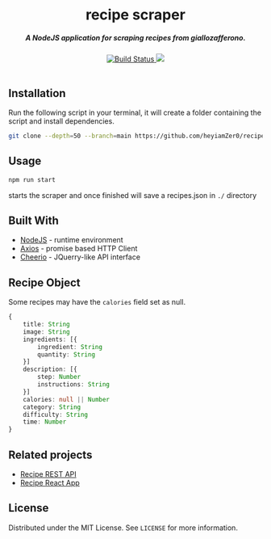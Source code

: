 <h1 align="center">recipe scraper</h1>

<h5 align="center">A NodeJS application for scraping recipes from giallozafferono.</h5>

<div align="center">
  <a href="https://travis-ci.com/github/heyiamZer0/recipe-scraper">
    <img src="https://travis-ci.com/heyiamZer0/recipe-scraper.svg?branch=main" alt="Build Status">
  </a>
  <a href="https://codeclimate.com/github/heyiamZer0/recipe-scraper/maintainability"><img src="https://api.codeclimate.com/v1/badges/e19f00790723cfbae553/maintainability" /></a>
</div>
<br>

## Installation

Run the following script in your terminal, it will create a folder containing the script and install dependencies.

```sh
git clone --depth=50 --branch=main https://github.com/heyiamZer0/recipe-scraper.git recipe-scraper && cd recipe-scraper && npm install
```

## Usage

```sh
npm run start
```

starts the scraper and once finished will save a recipes.json in `./` directory

## Built With

-   [NodeJS][nodejs] - runtime environment
-   [Axios][axios] - promise based HTTP Client
-   [Cheerio][cheerio] - JQuerry-like API interface

[nodejs]: https://github.com/nodejs/node
[axios]: https://github.com/axios/axios
[cheerio]: https://github.com/cheeriojs/cheerio

## Recipe Object

Some recipes may have the `calories` field set as null.

```typescript
{
    title: String
    image: String
    ingredients: [{
        ingredient: String
        quantity: String
    }]
    description: [{
        step: Number
        instructions: String
    }]
    calories: null || Number
    category: String
    difficulty: String
    time: Number
}
```

## Related projects

-   [Recipe REST API][recipe-server]
-   [Recipe React App][react-app]

[recipe-server]: https://github.com/heyiamZer0/recipe-server
[react-app]: https://github.com/heyiamZer0/recipier-react

## License

Distributed under the MIT License. See `LICENSE` for more information.
